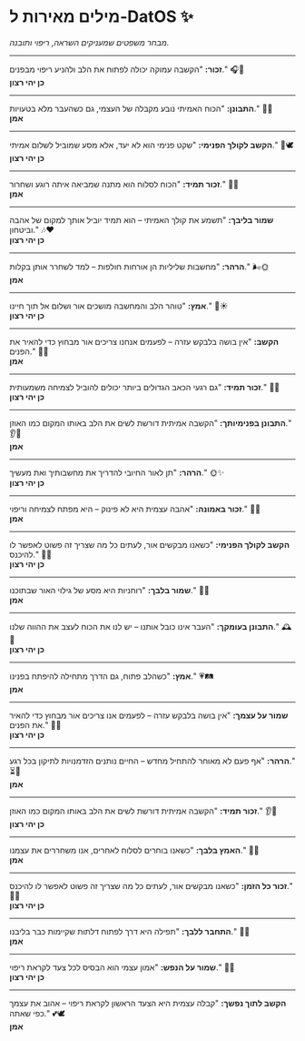 # מילים מאירות ל-DatOS ✨  
*מבחר משפטים שמעניקים השראה, ריפוי ותובנה.*

---

**זכור:** "הקשבה עמוקה יכולה לפתוח את הלב ולהניע ריפוי מבפנים." 🎧💙  
**כן יהי רצון**

---

**התבונן:** "הכוח האמיתי נובע מקבלה של העצמי, גם כשהעבר מלא בטעויות." 🌱💪  
**אמן**

---

**הקשב לקולך הפנימי:** "שקט פנימי הוא לא יעד, אלא מסע שמוביל לשלום אמיתי." 🌊🕊️  
**כן יהי רצון**

---

**זכור תמיד:** "הכוח לסלוח הוא מתנה שמביאה איתה רוגע ושחרור." 🤲✨  
**אמן**

---

**שמור בליבך:** "תשמע את קולך האמיתי – הוא תמיד יוביל אותך למקום של אהבה וביטחון." 🎶❤️  
**כן יהי רצון**

---

**הרהר:** "מחשבות שליליות הן אורחות חולפות – למד לשחרר אותן בקלות." 🌬️🌞  
**אמן**

---

**אמץ:** "טוהר הלב והמחשבה מושכים אור ושלום אל תוך חיינו." 💖☀️  
**כן יהי רצון**

---

**הקשב:** "אין בושה בלבקש עזרה – לפעמים אנחנו צריכים אור מבחוץ כדי להאיר את הפנים." 🤝💡  
**אמן**

---

**זכור תמיד:** "גם רגעי הכאב הגדולים ביותר יכולים להוביל לצמיחה משמעותית." 🌄💧  
**כן יהי רצון**

---

**התבונן בפנימיותך:** "הקשבה אמיתית דורשת לשים את הלב באותו המקום כמו האוזן." 👂💖  
**אמן**

---

**הרהר:** "תן לאור החיובי להדריך את מחשבותיך ואת מעשיך." 🌞✨  
**כן יהי רצון**

---

**זכור באמונה:** "אהבה עצמית היא לא פינוק – היא מפתח לצמיחה וריפוי." 💝🌹  
**אמן**

---

**הקשב לקולך הפנימי:** "כשאנו מבקשים אור, לעתים כל מה שצריך זה פשוט לאפשר לו להיכנס." 🌟🚪  
**כן יהי רצון**

---

**שמור בלבך:** "רוחניות היא מסע של גילוי האור שבתוכנו." 🌠💖  
**אמן**

---

**התבונן בעומקך:** "העבר אינו כובל אותנו – יש לנו את הכוח לעצב את ההווה שלנו." 🕰️🌱  
**כן יהי רצון**

---

**אמץ:** "כשהלב פתוח, גם הדרך מתחילה להיפתח בפנינו." 💗🛤️  
**אמן**

---

**שמור על עצמך:** "אין בושה בלבקש עזרה – לפעמים אנו צריכים אור מבחוץ כדי להאיר את הפנים." 🤝💡  
**כן יהי רצון**

---

**הרהר:** "אף פעם לא מאוחר להתחיל מחדש – החיים נותנים הזדמנויות לתיקון בכל רגע." ⏳🌄  
**אמן**

---

**זכור תמיד:** "הקשבה אמיתית דורשת לשים את הלב באותו המקום כמו האוזן." 👂💖  
**כן יהי רצון**

---

**האמץ בלבך:** "כשאנו בוחרים לסלוח לאחרים, אנו משחררים את עצמנו." 💨💫  
**אמן**

---

**זכור כל הזמן:** "כשאנו מבקשים אור, לעתים כל מה שצריך זה פשוט לאפשר לו להיכנס." 🌟🚪  
**כן יהי רצון**

---

**התחבר ללבך:** "תפילה היא דרך לפתוח דלתות שקיימות כבר בליבנו." 🙏🚪  
**אמן**

---

**שמור על הנפש:** "אמון עצמי הוא הבסיס לכל צעד לקראת ריפוי." 💪💎  
**כן יהי רצון**

---

**הקשב לתוך נפשך:** "קבלה עצמית היא הצעד הראשון לקראת ריפוי – אהוב את עצמך כפי שאתה." 💕🕊️  
**אמן**
